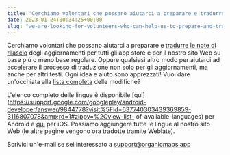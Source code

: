 ```yaml
---
title: 'Cerchiamo volontari che possano aiutarci a preparare e tradurre le note di rilascio degli aggiornamenti per tutti gli app store e per il nostro sito Web su base più o meno regolare'
date: 2023-01-24T00:34:25+00:00
slug: "we-are-looking-for-volunteers-who-can-help-us-to-prepare-and-translate-whats-new-for-upcoming-releases-for-all-app-stores-and-for-our-website-on-a-more-or-less-regular-basis"
---
```


Cerchiamo volontari che possano aiutarci a preparare e [tradurre le note di rilascio](https://github.com/organicmaps/organicmaps/pull/4326) degli aggiornamenti per tutti gli app store e per il nostro sito Web su base più o meno base regolare. Oppure qualsiasi altro modo per aiutarci ad accelerare il processo di traduzione non solo per gli aggiornamenti, ma anche per altri testi. Ogni idea e aiuto sono apprezzati! Vuoi dare un'occhiata alla [lista completa](https://github.com/organicmaps/organicmaps.github.io/pull/95) delle modifiche?

L'elenco completo delle lingue è disponibile [qui](https://support.google.com/googleplay/android-developer/answer/9844778?visit%5Fid=637740303439369859-3116807078&amp;rd=1#zippy=%2Cview-list- of-available-languages) per Android e [qui](https://help.apple.com/app-store-connect/#/dev997f9cf7c) per iOS. Possiamo aggiungere tutte le lingue al nostro sito Web (le altre pagine vengono ora tradotte tramite Weblate).

Scrivici un'e-mail se sei interessato a support@organicmaps.app